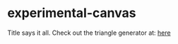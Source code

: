 # experimental-canvas
Title says it all.
Check out the triangle generator at: [here](https://oscar2411-s.github.io/triangle-generation/)
